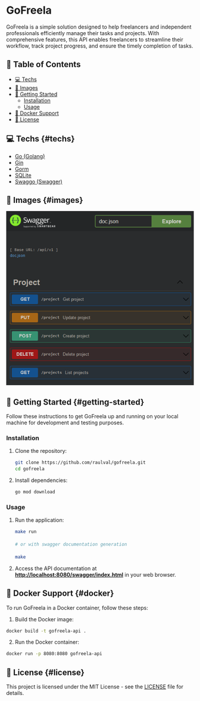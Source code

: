 # GoFreela

GoFreela is a simple solution designed to help freelancers and independent professionals efficiently manage their tasks and projects. With comprehensive features, this API enables freelancers to streamline their workflow, track project progress, and ensure the timely completion of tasks.

## 📜 Table of Contents

- [💻 Techs](#techs)
- [🎨 Images](#images)
- [🚀 Getting Started](#getting-started)
  - [Installation](#installation)
  - [Usage](#usage)
- [🐳 Docker Support](#docker)
- [📝 License](#license)

## 💻 Techs {#techs}

- [Go (Golang)](https://go.dev/)
- [Gin](https://github.com/gin-gonic/gin)
- [Gorm](https://gorm.io/)
- [SQLite](https://www.sqlite.org/)
- [Swaggo (Swagger)](https://github.com/swaggo/swag)

## 🎨 Images {#images}

<img src="./assets/swagger.png">

## 🚀 Getting Started {#getting-started}

Follow these instructions to get GoFreela up and running on your local machine for development and testing purposes.

### Installation

1. Clone the repository:

   ```bash
   git clone https://github.com/raulval/gofreela.git
   cd gofreela
   ```

2. Install dependencies:

   ```bash
   go mod download
   ```

### Usage

1. Run the application:

   ```bash
   make run

   # or with swagger documentation generation

   make
   ```

2. Access the API documentation at **<http://localhost:8080/swagger/index.html>** in your web browser.

## 🐳 Docker Support {#docker}

To run GoFreela in a Docker container, follow these steps:

1. Build the Docker image:

```bash
docker build -t gofreela-api .
```

2. Run the Docker container:

```bash
docker run -p 8080:8080 gofreela-api
```

## 📝 License {#license}

This project is licensed under the MIT License - see the [LICENSE](LICENSE) file for details.
